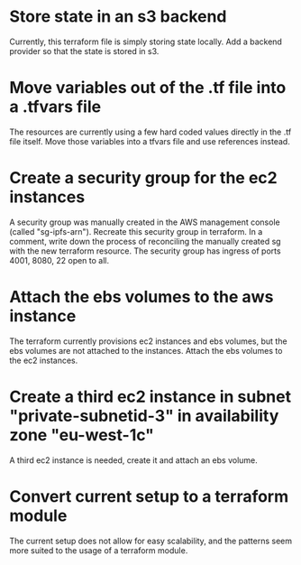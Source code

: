 # Store state in an s3 backend
Currently, this terraform file is simply storing state locally. Add a backend provider so that the state is stored in s3.
# Move variables out of the .tf file into a .tfvars file
The resources are currently using a few hard coded values directly in the .tf file itself. Move those variables into a tfvars file and use references instead.
# Create a security group for the ec2 instances
A security group was manually created in the AWS management console (called "sg-ipfs-arn"). Recreate this security group in terraform. In a comment, write down the process of reconciling the manually created sg with the new terraform resource. The security group has ingress of ports 4001, 8080, 22 open to all.
# Attach the ebs volumes to the aws instance
The terraform currently provisions ec2 instances and ebs volumes, but the ebs volumes are not attached to the instances. Attach the ebs volumes to the ec2 instances.
# Create a third ec2 instance in subnet "private-subnetid-3" in availability zone "eu-west-1c"
A third ec2 instance is needed, create it and attach an ebs volume.
# Convert current setup to a terraform module
The current setup does not allow for easy scalability, and the patterns seem more suited to the usage of a terraform module. 
